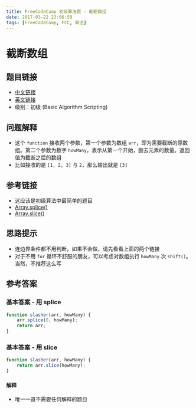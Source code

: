 ```yaml
---
title: FreeCodeCamp 初级算法题 - 截断数组
date: 2017-03-22 23:06:50
tags: [FreeCodeCamp, FCC, 算法]
---
```

# 截断数组

## 题目链接
- [中文链接](https://www.freecodecamp.cn/challenges/slasher-flick)
- [英文链接](https://www.freecodecamp.com/challenges/slasher-flick)
- 级别：初级 (Basic Algorithm Scripting)

## 问题解释
- 这个 `function` 接收两个参数，第一个参数为数组 `arr`，即为需要截断的原数组。第二个参数为数字 `howMany`，表示从第一个开始，删去元素的数量。返回值为截断之后的数组
- 比如接收的是 `[1, 2, 3]` 与 `2`，那么输出就是 `[3]`
<!-- more -->

## 参考链接
- 这应该是初级算法中最简单的题目
- [Array.splice()](https://developer.mozilla.org/zh-CN/docs/Web/JavaScript/Reference/Global_Objects/Array/splice)
- [Array.slice()](https://developer.mozilla.org/zh-CN/docs/Web/JavaScript/Reference/Global_Objects/Array/slice)

## 思路提示
- 连边界条件都不用判断，如果不会做，请先看看上面的两个链接
- 对于不用 `for` 循环不舒服的朋友，可以考虑对数组执行 `howMany` 次 `shift()`。当然，不推荐这么写

## 参考答案
### 基本答案 - 用 splice
```js
function slasher(arr, howMany) {
    arr.splice(0, howMany);
    return arr;
}
```

### 基本答案 - 用 slice
```js
function slasher(arr, howMany) {
    return arr.slice(howMany);
}
```
#### 解释
- 唯一一道不需要任何解释的题目
